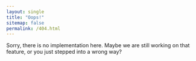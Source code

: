 ```yaml
---
layout: single
title: "Oops!"
sitemap: false
permalink: /404.html
---
```


Sorry, there is no implementation here.
Maybe we are still working on that feature, or you just stepped into a wrong way?